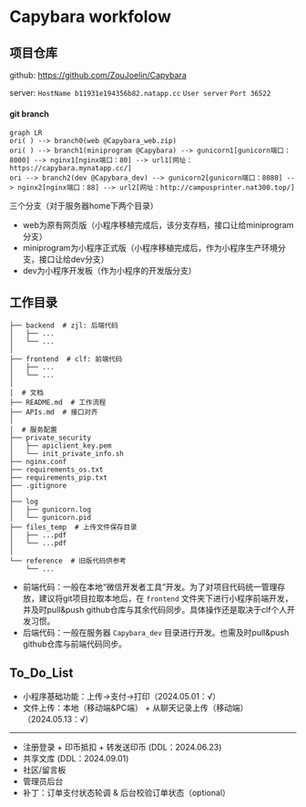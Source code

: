 # Capybara workfolow

## 项目仓库
github: https://github.com/ZouJoelin/Capybara

server: ```HostName b11931e194356b82.natapp.cc``` ```User server``` ```Port 36522```

#### git branch
```mermaid
graph LR
ori( ) --> branch0(web @Capybara_web.zip)
ori( ) --> branch1(miniprogram @Capybara) --> gunicorn1[gunicorn端口：8000] --> nginx1[nginx端口：80] --> url1[网址：https://capybara.mynatapp.cc/]
ori --> branch2(dev @Capybara_dev) --> gunicorn2[gunicorn端口：8080] --> nginx2[nginx端口：88] --> url2[网址：http://campusprinter.nat300.top/]

```

三个分支（对于服务器home下两个目录）
* web为原有网页版（小程序移植完成后，该分支存档，接口让给miniprogram分支）
* miniprogram为小程序正式版（小程序移植完成后，作为小程序生产环境分支，接口让给dev分支）
* dev为小程序开发板（作为小程序的开发版分支）


## 工作目录
```
├── backend  # zjl: 后端代码
│   ├── ...
│   └── ...
│
├── frontend  # clf: 前端代码
│   ├── ...
│   └── ...
│
│  # 文档
├── README.md  # 工作流程
├── APIs.md  # 接口对齐
│
│  # 服务配置
├── private_security
│   ├── apiclient_key.pem
│   └── init_private_info.sh
├── nginx.conf
├── requirements_os.txt
├── requirements_pip.txt
├── .gitignore
│
├── log
│   ├── gunicorn.log
│   └── gunicorn.pid
├── files_temp  # 上传文件保存目录
│   ├── ...pdf
│   └── ...pdf
│
└── reference  # 旧版代码供参考
    └── ...
```

* 前端代码：一般在本地“微信开发者工具”开发。为了对项目代码统一管理存放，建议将git项目拉取本地后，在 ```frontend``` 文件夹下进行小程序前端开发，并及时pull&push github仓库与其余代码同步。具体操作还是取决于clf个人开发习惯。
* 后端代码：一般在服务器 ```Capybara_dev``` 目录进行开发。也需及时pull&push github仓库与前端代码同步。


## To_Do_List
* 小程序基础功能：上传->支付->打印（2024.05.01：√）
* 文件上传：本地（移动端&PC端） + 从聊天记录上传（移动端）（2024.05.13：√）
----
* 注册登录 + 印币抵扣 + 转发送印币 (DDL：2024.06.23)
* 共享文库 (DDL：2024.09.01)
* 社区/留言板
* 管理员后台
* 补丁：订单支付状态轮调 & 后台校验订单状态（optional）


